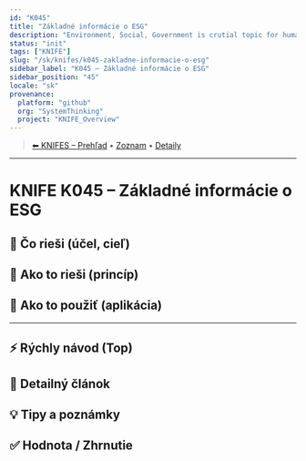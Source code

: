 ```yaml
---
id: "K045"
title: "Základné informácie o ESG"
description: "Environment, Social, Government is crutial topic for human being survival. It is important to understand  the background"
status: "init"
tags: ["KNIFE"]
slug: "/sk/knifes/k045-zakladne-informacie-o-esg"
sidebar_label: "K045 – Základné informácie o ESG"
sidebar_position: "45"
locale: "sk"
provenance:
  platform: "github"
  org: "SystemThinking"
  project: "KNIFE_Overview"
---
```

<!-- body:start -->

<!-- nav:knifes -->
> [⬅ KNIFES – Prehľad](../KNIFEsOverview.md) • [Zoznam](../KNIFE_Overview_List.md) • [Detaily](../KNIFE_Overview_Details.md)
---
# KNIFE K045 – Základné informácie o ESG

## 🎯 Čo rieši (účel, cieľ)

## 🧩 Ako to rieši (princíp)

## 🧪 Ako to použiť (aplikácia)

---

## ⚡ Rýchly návod (Top)

## 📜 Detailný článok

## 💡 Tipy a poznámky

## ✅ Hodnota / Zhrnutie
